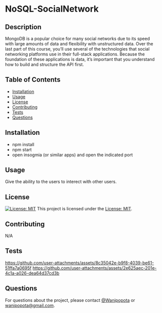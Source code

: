 # NoSQL-SocialNetwork
  
  ## Description
  MongoDB is a popular choice for many social networks due to its speed with large amounts of data and flexibility with unstructured data. Over the last part of this course, you’ll use several of the technologies that social networking platforms use in their full-stack applications. Because the foundation of these applications is data, it’s important that you understand how to build and structure the API first.
  
  ## Table of Contents
  - [Installation](#installation)
  - [Usage](#usage)
  - [License](#license)
  - [Contributing](#contributing)
  - [Tests](#tests)
  - [Questions](#questions)
  
  ## Installation
  - npm install
  - npm start
  - open insogmia (or similar apps) and open the indicated port
  
  ## Usage
  Give the ability to the users to interect with other users.
  
  ## License
  [![License: MIT](https://img.shields.io/badge/License-MIT-yellow.svg)](https://opensource.org/licenses/MIT)
  This project is licensed under the [License: MIT](https://opensource.org/licenses/MIT).
  
  ## Contributing
  N/A
  
  ## Tests
  https://github.com/user-attachments/assets/8c35042e-b9f8-4039-be61-51ffa7a0695f
  https://github.com/user-attachments/assets/2e625aec-201e-4c1a-a026-dea64d37cd3b
  
  ## Questions
  For questions about the project, please contact [@Wanipopota](https://github.com/Wanipopota) or wanipopota@gmail.com.
  
